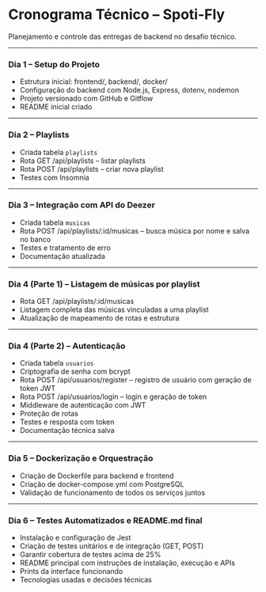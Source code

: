 
# Cronograma Técnico – Spoti-Fly

Planejamento e controle das entregas de backend no desafio técnico.

---

### Dia 1 – Setup do Projeto

- Estrutura inicial: frontend/, backend/, docker/
- Configuração do backend com Node.js, Express, dotenv, nodemon
- Projeto versionado com GitHub e Gitflow
- README inicial criado

---

### Dia 2 – Playlists

- Criada tabela `playlists`
- Rota GET /api/playlists – listar playlists
- Rota POST /api/playlists – criar nova playlist
- Testes com Insomnia

---

### Dia 3 – Integração com API do Deezer

- Criada tabela `musicas`
- Rota POST /api/playlists/:id/musicas – busca música por nome e salva no banco
- Testes e tratamento de erro
- Documentação atualizada

---

### Dia 4 (Parte 1) – Listagem de músicas por playlist

- Rota GET /api/playlists/:id/musicas
- Listagem completa das músicas vinculadas a uma playlist
- Atualização de mapeamento de rotas e estrutura

---

### Dia 4 (Parte 2) – Autenticação

- Criada tabela `usuarios`
- Criptografia de senha com bcrypt
- Rota POST /api/usuarios/register – registro de usuário com geração de token JWT
- Rota POST /api/usuarios/login – login e geração de token
- Middleware de autenticação com JWT
- Proteção de rotas
- Testes e resposta com token
- Documentação técnica salva

---

### Dia 5  – Dockerização e Orquestração

- Criação de Dockerfile para backend e frontend
- Criação de docker-compose.yml com PostgreSQL
- Validação de funcionamento de todos os serviços juntos

---

### Dia 6  – Testes Automatizados e README.md final

- Instalação e configuração de Jest
- Criação de testes unitários e de integração (GET, POST)
- Garantir cobertura de testes acima de 25%
- README principal com instruções de instalação, execução e APIs
- Prints da interface funcionando
- Tecnologias usadas e decisões técnicas

